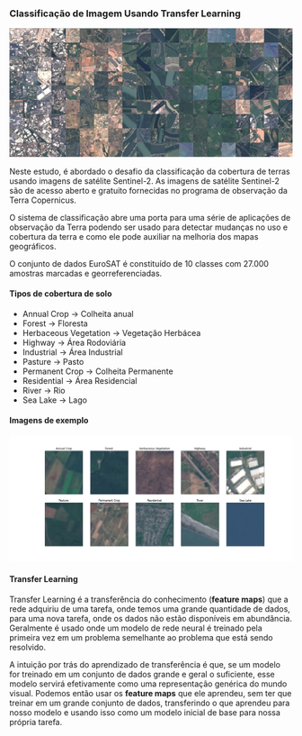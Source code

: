 ### Classificação de Imagem Usando Transfer Learning

![image](eurosat.jpg)

Neste estudo, é abordado o desafio da classificação da cobertura de terras usando imagens de satélite Sentinel-2. As imagens de satélite Sentinel-2 são de acesso aberto e gratuito fornecidas no programa de observação da Terra Copernicus.

O sistema de classificação abre uma porta para uma série de aplicações de observação da Terra podendo ser usado para detectar mudanças no uso e cobertura da terra e como ele pode auxiliar na melhoria dos mapas geográficos.

O conjunto de dados EuroSAT é constituído de 10 classes com 27.000 amostras marcadas e georreferenciadas.


#### Tipos de cobertura de solo
- Annual Crop -> Colheita anual
- Forest -> Floresta
- Herbaceous Vegetation -> Vegetação Herbácea
- Highway -> Área Rodoviária
- Industrial -> Área Industrial
- Pasture -> Pasto
- Permanent Crop -> Colheita Permanente
- Residential -> Área Residencial
- River -> Rio
- Sea Lake -> Lago

#### Imagens de exemplo

![image2](fig.png)

#### Transfer Learning
Transfer Learning é a transferência do conhecimento (**feature maps**) que a rede adquiriu de uma tarefa, onde temos uma grande quantidade de dados, para uma nova tarefa, onde os dados não estão disponíveis em abundância. Geralmente é usado onde um modelo de rede neural é treinado pela primeira vez em um problema semelhante ao problema que está sendo resolvido.

A intuição por trás do aprendizado de transferência é que, se um modelo for treinado em um conjunto de dados grande e geral o suficiente, esse modelo servirá efetivamente como uma representação genérica do mundo visual. Podemos então usar os **feature maps** que ele aprendeu, sem ter que treinar em um grande conjunto de dados, transferindo o que aprendeu para nosso modelo e usando isso como um modelo inicial de base para nossa própria tarefa.
